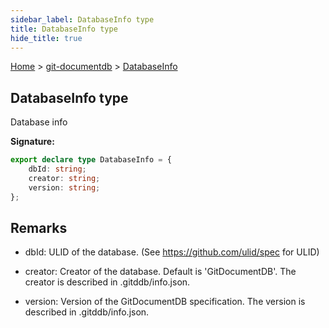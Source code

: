 ```yaml
---
sidebar_label: DatabaseInfo type
title: DatabaseInfo type
hide_title: true
---
```


[Home](./index.md) &gt; [git-documentdb](./git-documentdb.md) &gt; [DatabaseInfo](./git-documentdb.databaseinfo.md)

## DatabaseInfo type

Database info

<b>Signature:</b>

```typescript
export declare type DatabaseInfo = {
    dbId: string;
    creator: string;
    version: string;
};
```

## Remarks

- dbId: ULID of the database. (See https://github.com/ulid/spec for ULID)

- creator: Creator of the database. Default is 'GitDocumentDB'. The creator is described in .gitddb/info.json.

- version: Version of the GitDocumentDB specification. The version is described in .gitddb/info.json.

